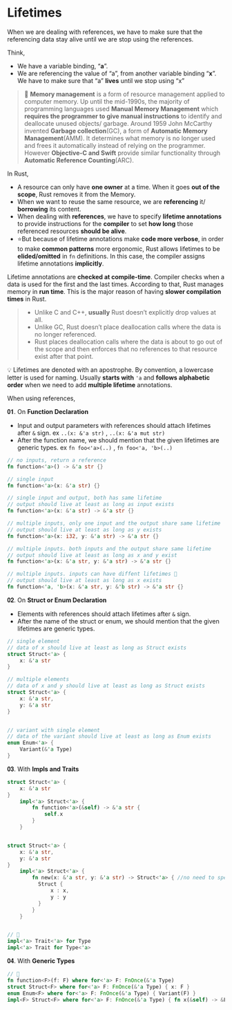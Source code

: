 # Lifetimes

When we are dealing with references, we have to make sure that the referencing data stay alive until we are stop using the references.

Think,

* We have a variable binding, “**a**”.
* We are referencing the value of “a”, from another variable binding “**x**”.
  We have to make sure that “a” **lives** until we stop using “x”

> 🔎 **Memory management** is a form of resource management applied to computer memory. Up until the mid-1990s, the majority of programming languages used **Manual Memory Management** which **requires the programmer to give manual instructions** to identify and deallocate unused objects/ garbage. Around 1959 John McCarthy invented **Garbage collection**\(GC\), a form of **Automatic Memory Management**\(AMM\). It determines what memory is no longer used and frees it automatically instead of relying on the programmer. However **Objective-C and Swift** provide similar functionality through **Automatic Reference Counting**\(ARC\).

In Rust,

* A resource can only have **one owner** at a time. When it goes **out of the scope**, Rust removes it from the Memory.
* When we want to reuse the same resource, we are **referencing** it/ **borrowing** its content. 
* When dealing with **references**, we have to specify **lifetime annotations** to provide instructions for the **compiler** to set **how long** those referenced resources **should be alive**.
* ⭐️But because of lifetime annotations make **code more verbose**, in order to make **common patterns** more ergonomic, Rust allows lifetimes to be **elided/omitted** in `fn` definitions. In this case, the compiler assigns lifetime annotations **implicitly**.

Lifetime annotations are **checked at compile-time**. Compiler checks when a data is used for the first and the last times. According to that, Rust manages memory in **run time**. This is the major reason of having **slower compilation times** in Rust.

> * Unlike C and C++, **usually** Rust doesn’t explicitly drop values at all. 
> * Unlike GC, Rust doesn’t place deallocation calls where the data is no longer referenced.
> * Rust places deallocation calls where the data is about to go out of the scope and then enforces that no references to that resource exist after that point.

💡 Lifetimes are denoted with an apostrophe. By convention, a lowercase letter is used for naming. Usually **starts with** `'a` and **follows alphabetic order** when we need to add **multiple lifetime** annotations.

When using references,

𝟎𝟏. On **Function Declaration**

* Input and output parameters with references should attach lifetimes after `&` sign. ex `..(x: &'a str)` , `..(x: &'a mut str)` 
* After the function name, we should mention that the given lifetimes are generic types. ex `fn foo<'a>(..)` , `fn foo<'a, 'b>(..)`

```rust
// no inputs, return a reference
fn function<'a>() -> &'a str {} 

// single input
fn function<'a>(x: &'a str) {}

// single input and output, both has same lifetime
// output should live at least as long as input exists
fn function<'a>(x: &'a str) -> &'a str {}

// multiple inputs, only one input and the output share same lifetime
// output should live at least as long as y exists
fn function<'a>(x: i32, y: &'a str) -> &'a str {}

// multiple inputs. both inputs and the output share same lifetime
// output should live at least as long as x and y exist
fn function<'a>(x: &'a str, y: &'a str) -> &'a str {}

// multiple inputs. inputs can have diffent lifetimes 🔎
// output should live at least as long as x exists
fn function<'a, 'b>(x: &'a str, y: &'b str) -> &'a str {}
```

𝟎𝟐. On **Struct or Enum Declaration**

* Elements with references should attach lifetimes after `&` sign.
* After the name of the struct or enum, we should mention that the given lifetimes are generic types.

```rust
// single element
// data of x should live at least as long as Struct exists
struct Struct<'a> { 
    x: &'a str 
}

// multiple elements
// data of x and y should live at least as long as Struct exists
struct Struct<'a> { 
    x: &'a str,
    y: &'a str 
}


// variant with single element
// data of the variant should live at least as long as Enum exists
enum Enum<'a> { 
    Variant(&'a Type)
}
```

𝟎𝟑. With **Impls and Traits**

```rust
struct Struct<'a> { 
    x: &'a str 
}
    impl<'a> Struct<'a> { 
        fn function<'a>(&self) -> &'a str {
            self.x 
        }
    }


struct Struct<'a> { 
    x: &'a str,
    y: &'a str
}
    impl<'a> Struct<'a> { 
        fn new(x: &'a str, y: &'a str) -> Struct<'a> { //no need to specify <'a> after new; impl already has it
          Struct {
              x : x,
              y : y
          }
        }
    }


// 🔎
impl<'a> Trait<'a> for Type
impl<'a> Trait for Type<'a>
```

𝟎𝟒. With **Generic Types**

```rust
// 🔎
fn function<F>(f: F) where for<'a> F: FnOnce(&'a Type)
struct Struct<F> where for<'a> F: FnOnce(&'a Type) { x: F }
enum Enum<F> where for<'a> F: FnOnce(&'a Type) { Variant(F) }
impl<F> Struct<F> where for<'a> F: FnOnce(&'a Type) { fn x(&self) -> &F { &self.x } }
```




